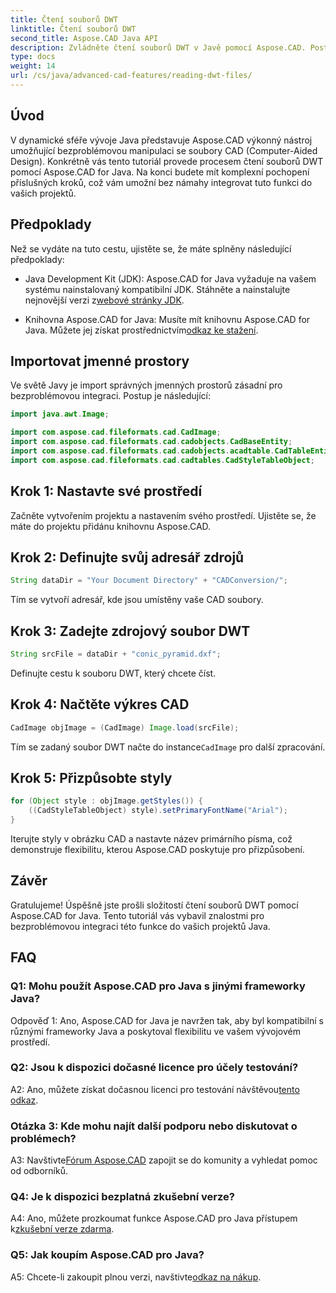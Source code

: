 ```yaml
---
title: Čtení souborů DWT
linktitle: Čtení souborů DWT
second_title: Aspose.CAD Java API
description: Zvládněte čtení souborů DWT v Javě pomocí Aspose.CAD. Postupujte podle našeho podrobného průvodce pro bezproblémovou integraci.
type: docs
weight: 14
url: /cs/java/advanced-cad-features/reading-dwt-files/
---
```

## Úvod

V dynamické sféře vývoje Java představuje Aspose.CAD výkonný nástroj umožňující bezproblémovou manipulaci se soubory CAD (Computer-Aided Design). Konkrétně vás tento tutoriál provede procesem čtení souborů DWT pomocí Aspose.CAD for Java. Na konci budete mít komplexní pochopení příslušných kroků, což vám umožní bez námahy integrovat tuto funkci do vašich projektů.

## Předpoklady

Než se vydáte na tuto cestu, ujistěte se, že máte splněny následující předpoklady:

- Java Development Kit (JDK): Aspose.CAD for Java vyžaduje na vašem systému nainstalovaný kompatibilní JDK. Stáhněte a nainstalujte nejnovější verzi z[webové stránky JDK](https://www.oracle.com/java/technologies/javase-downloads.html).

-  Knihovna Aspose.CAD for Java: Musíte mít knihovnu Aspose.CAD for Java. Můžete jej získat prostřednictvím[odkaz ke stažení](https://releases.aspose.com/cad/java/).

## Importovat jmenné prostory

Ve světě Javy je import správných jmenných prostorů zásadní pro bezproblémovou integraci. Postup je následující:

```java
import java.awt.Image;

import com.aspose.cad.fileformats.cad.CadImage;
import com.aspose.cad.fileformats.cad.cadobjects.CadBaseEntity;
import com.aspose.cad.fileformats.cad.cadobjects.acadtable.CadTableEntity;
import com.aspose.cad.fileformats.cad.cadtables.CadStyleTableObject;
```

## Krok 1: Nastavte své prostředí

Začněte vytvořením projektu a nastavením svého prostředí. Ujistěte se, že máte do projektu přidánu knihovnu Aspose.CAD.

## Krok 2: Definujte svůj adresář zdrojů

```java
String dataDir = "Your Document Directory" + "CADConversion/";
```

Tím se vytvoří adresář, kde jsou umístěny vaše CAD soubory.

## Krok 3: Zadejte zdrojový soubor DWT

```java
String srcFile = dataDir + "conic_pyramid.dxf";
```

Definujte cestu k souboru DWT, který chcete číst.

## Krok 4: Načtěte výkres CAD

```java
CadImage objImage = (CadImage) Image.load(srcFile);
```

 Tím se zadaný soubor DWT načte do instance`CadImage` pro další zpracování.

## Krok 5: Přizpůsobte styly

```java
for (Object style : objImage.getStyles()) {
    ((CadStyleTableObject) style).setPrimaryFontName("Arial");
}
```

Iterujte styly v obrázku CAD a nastavte název primárního písma, což demonstruje flexibilitu, kterou Aspose.CAD poskytuje pro přizpůsobení.

## Závěr

Gratulujeme! Úspěšně jste prošli složitostí čtení souborů DWT pomocí Aspose.CAD for Java. Tento tutoriál vás vybavil znalostmi pro bezproblémovou integraci této funkce do vašich projektů Java.

## FAQ

### Q1: Mohu použít Aspose.CAD pro Java s jinými frameworky Java?

Odpověď 1: Ano, Aspose.CAD for Java je navržen tak, aby byl kompatibilní s různými frameworky Java a poskytoval flexibilitu ve vašem vývojovém prostředí.

### Q2: Jsou k dispozici dočasné licence pro účely testování?

 A2: Ano, můžete získat dočasnou licenci pro testování návštěvou[tento odkaz](https://purchase.aspose.com/temporary-license/).

### Otázka 3: Kde mohu najít další podporu nebo diskutovat o problémech?

 A3: Navštivte[Fórum Aspose.CAD](https://forum.aspose.com/c/cad/19) zapojit se do komunity a vyhledat pomoc od odborníků.

### Q4: Je k dispozici bezplatná zkušební verze?

 A4: Ano, můžete prozkoumat funkce Aspose.CAD pro Java přístupem k[zkušební verze zdarma](https://releases.aspose.com/).

### Q5: Jak koupím Aspose.CAD pro Java?

 A5: Chcete-li zakoupit plnou verzi, navštivte[odkaz na nákup](https://purchase.aspose.com/buy).